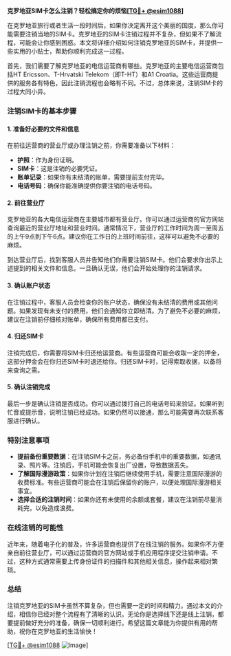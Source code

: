 **克罗地亚SIM卡怎么注销？轻松搞定你的烦恼[[TG💪+ @esim1088](https://t.me/s/esim1088)]**

在克罗地亚旅行或者生活一段时间后，如果你决定离开这个美丽的国度，那么你可能需要注销当地的SIM卡。克罗地亚的SIM卡注销过程并不复杂，但如果不了解流程，可能会让你感到困惑。本文将详细介绍如何注销克罗地亚的SIM卡，并提供一些实用的小贴士，帮助你顺利完成这一过程。

首先，我们需要了解克罗地亚的电信运营商有哪些。克罗地亚的主要电信运营商包括HT Ericsson、T-Hrvatski Telekom（即T-HT）和A1 Croatia。这些运营商提供的服务各有特色，因此注销流程也会略有不同。不过，总体来说，注销SIM卡的过程大同小异。

### 注销SIM卡的基本步骤

#### 1. 准备好必要的文件和信息
在前往运营商的营业厅或办理注销之前，你需要准备以下材料：
- **护照**：作为身份证明。
- **SIM卡**：这是注销的必要凭证。
- **账单记录**：如果你有未结清的账单，需要提前支付完毕。
- **电话号码**：确保你能准确提供你要注销的电话号码。

#### 2. 前往营业厅
克罗地亚的各大电信运营商在主要城市都有营业厅。你可以通过运营商的官方网站查询最近的营业厅地址和营业时间。通常情况下，营业厅的工作时间为周一至周五的上午9点到下午6点。建议你在工作日的上班时间前往，这样可以避免不必要的麻烦。

到达营业厅后，找到客服人员并告知他们你需要注销SIM卡。他们会要求你出示上述提到的相关文件和信息。一旦确认无误，他们会开始处理你的注销请求。

#### 3. 确认账户状态
在注销过程中，客服人员会检查你的账户状态，确保没有未结清的费用或其他问题。如果发现有未支付的费用，他们会通知你立即结清。为了避免不必要的麻烦，建议在注销前仔细核对账单，确保所有费用都已支付。

#### 4. 归还SIM卡
注销完成后，你需要将SIM卡归还给运营商。有些运营商可能会收取一定的押金，这部分押金会在你归还SIM卡时退还给你。归还SIM卡时，记得索取收据，以备将来查询之需。

#### 5. 确认注销完成
最后一步是确认注销是否成功。你可以通过拨打自己的电话号码来验证。如果听到忙音或提示音，说明注销已经成功。如果仍然可以接通，那么可能需要再次联系客服进行确认。

### 特别注意事项

- **提前备份重要数据**：在注销SIM卡之前，务必备份手机中的重要数据，如通讯录、照片等。注销后，手机可能会恢复出厂设置，导致数据丢失。
- **了解国际漫游政策**：如果你计划在注销后继续使用手机，需要注意国际漫游的收费标准。有些运营商可能会在注销后保留你的账户，以便处理国际漫游相关事宜。
- **选择合适的注销时间**：如果你还有未使用的余额或套餐，建议在注销前尽量消耗完，以免造成浪费。

### 在线注销的可能性

近年来，随着电子化的普及，许多运营商也提供了在线注销的服务。如果你不方便亲自前往营业厅，可以通过运营商的官方网站或手机应用程序提交注销申请。不过，这种方式通常需要上传身份证件的扫描件和其他相关信息，操作起来相对繁琐。

### 总结

注销克罗地亚的SIM卡虽然不算复杂，但也需要一定的时间和精力。通过本文的介绍，相信你已经对整个流程有了清晰的认识。无论你是选择线下还是线上注销，都要提前做好充分的准备，确保一切顺利进行。希望这篇文章能为你提供有用的帮助，祝你在克罗地亚的生活愉快！

[[TG💪+ @esim1088](https://t.me/s/esim1088) ![Image](https://i.postimg.cc/4NQfJmqS/Snipaste-2025-05-13-00-14-12.png)]